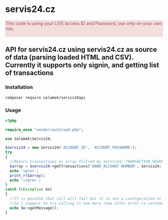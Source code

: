 # servis24.cz

<div style="width:100%; height:50px; background:#f2dede; border: 1px solid #ebccd1; color:#a94442;">
  This code is using your LIVE access ID and Password, use only on your own risk.
</div>

## API for servis24.cz using servis24.cz as source of data (parsing loaded HTML and CSV). Currently it supports only signin, and getting list of transactions


### Installation

```bash
composer require salamek/servis24api

```

### Usage

```php
<?php

require_once "vendor/autoload.php";

use Salamek\Servis24;

$servis24 = new Servis24('ACCOUNT_ID', 'ACCOUNT_PASSWORD');
try
{
  //Return transactions as array filtred by Servis24::TRANSACTION_REVENUES
  $array = $servis24->getTransactions('BANK_ACCOUNT_NUMBER', Servis24::TRANSACTION_REVENUES);
  echo '<pre>';
  print_r($array);
  echo '</pre>';
}
catch (\Exception $e)
{
  //It is posible that call will fail but it is not a configuration or code issue... servis24.cz is rly bad piece of sh*t and it act very strange on relogin
  //So i suggest to try calling it one more time after error is catched (and use sleep between calls)
  echo $e->getMessage();
}
```
